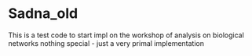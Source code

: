 # Sadna_old
This is a test code to start impl on the workshop of analysis on biological networks
nothing special - just a very primal implementation
